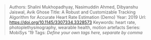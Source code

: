 > Authors: Shalini Mukhopadhyay, Nasimuddin Ahmed, Dibyanshu Jaiswal, Avik Ghose
> Title: A Robust and Customizable Tracking Algorithm for Accurate Heart Rate Estimation (Demo)
> Year: 2019
> Url: https://doi.org/10.1145/3307334.3328573
> Keywords: heart rate, photoplethysmography, wearable health, motion artefacts
> Series: MobiSys '19
> Tags: *Define your own tags here, separate by comma*
